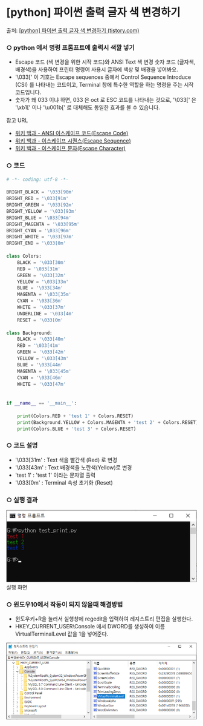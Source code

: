 # [python] 파이썬 출력 글자 색 변경하기

출처: [[python\] 파이썬 출력 글자 색 변경하기 (tistory.com)](https://intotw.tistory.com/128?category=782689)



### ○ python 에서 명령 프롬프트에 출력시 색깔 넣기

- Escape 코드 (색 변경을 위한 시작 코드)와 ANSI Text 색 변경 숫자 코드 (글자색, 배경색)을 사용하여 프린터 명령어 사용시 글자에 색상 및 배경을 넣어봐요.
- '\033[' 이 기호는 Escape sequences 중에서 Control Sequence Introduce (CSI) 를 나타내는 코드이고, Terminal 창에 특수한 역할을 하는 명령을 주는 시작 코드입니다.
- 숫자가 왜 033 이냐 하면, 033 은 oct 로 ESC 코드를 나타내는 것으로, '\033[' 은 '\xb1[' 이나 '\u001b[' 로 대체해도 동일한 효과를 볼 수 있습니다.

 

 참고 URL 

- [위키 백과 - ANSI 이스케이프 코드(Escape Code)](https://en.wikipedia.org/wiki/ANSI_escape_code)
- [위키 백과 - 이스케이프 시퀀스(Escape Sequence)](https://ko.wikipedia.org/wiki/이스케이프_시퀀스)
- [위키 백과 - 이스케이프 문자(Escape Character)](https://en.wikipedia.org/wiki/Escape_character)

### ○ 코드

```python
# -*- coding: utf-8 -*-

BRIGHT_BLACK = '\033[90m'
BRIGHT_RED = '\033[91m'
BRIGHT_GREEN = '\033[92m'
BRIGHT_YELLOW = '\033[93m'
BRIGHT_BLUE = '\033[94m'
BRIGHT_MAGENTA = '\033[95m'
BRIGHT_CYAN = '\033[96m'
BRIGHT_WHITE = '\033[97m'
BRIGHT_END = '\033[0m'

class Colors: 
	BLACK = '\033[30m' 
	RED = '\033[31m' 
	GREEN = '\033[32m' 
	YELLOW = '\033[33m' 
	BLUE = '\033[34m' 
	MAGENTA = '\033[35m' 
	CYAN = '\033[36m' 
	WHITE = '\033[37m' 
	UNDERLINE = '\033[4m' 
	RESET = '\033[0m'

class Background: 
	BLACK = '\033[40m' 
	RED = '\033[41m' 
	GREEN = '\033[42m' 
	YELLOW = '\033[43m' 
	BLUE = '\033[44m' 
	MAGENTA = '\033[45m' 
	CYAN = '\033[46m' 
	WHITE = '\033[47m' 


if __name__ == '__main__':

	print(Colors.RED + 'test 1' + Colors.RESET)
	print(Background.YELLOW + Colors.MAGENTA + 'test 2' + Colors.RESET)
	print(Colors.BLUE + 'test 3' + Colors.RESET)
```

 

### ○ 코드 설명

- '\033[31m'  : Text 색을 빨간색 (Red) 로 변경
- '\033[43m'  : Text 배경색을 노란색(Yellow)로 변경
- 'test 1' : 'test 1' 이라는 문자열 출력
- '\033[0m' : Terminal 속성 초기화 (Reset)

###  

### ○ 실행 결과



![img](.\Images\python_font_color_01.png)실행 화면



 

### ○ 윈도우10에서 작동이 되지 않을때 해결방법

- 윈도우키+R을 눌러서 실행창에 regedit을 입력하여 레지스트리 편집을 실행한다.
- HKEY_CURRENT_USER\Console 에서 DWORD를 생성하여 이름 VirtualTerminalLevel 값을 1을 넣어준다.



![img](.\Images\python_font_color_02.png)



 

 